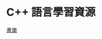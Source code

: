 # C++ 語言學習資源

[書單](https://stackoverflow.com/questions/388242/the-definitive-c-book-guide-and-list)
